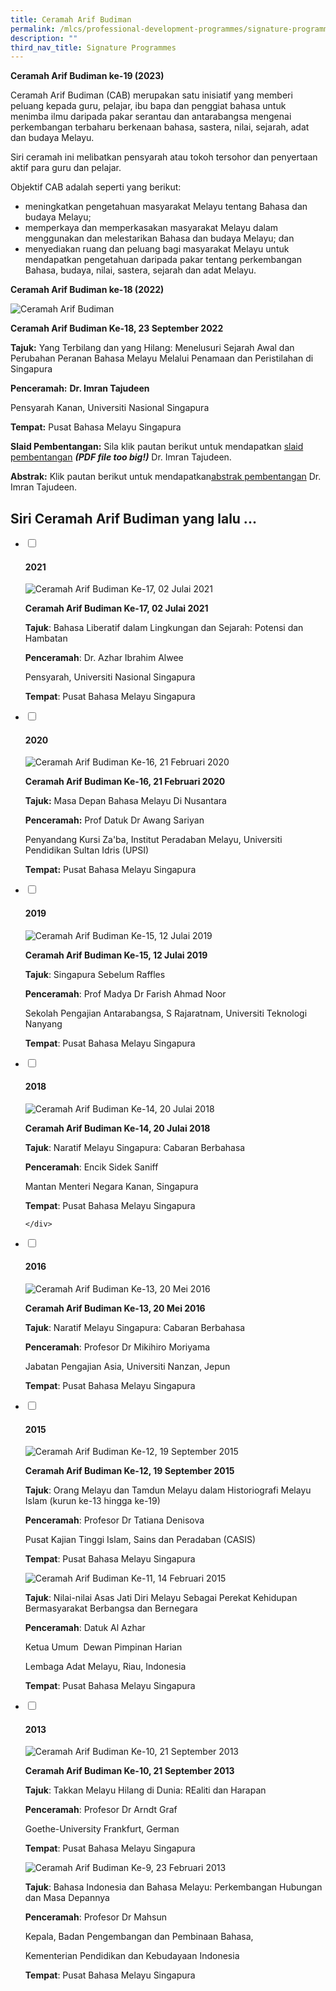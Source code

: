 ```yaml
---
title: Ceramah Arif Budiman
permalink: /mlcs/professional-development-programmes/signature-programme-program-teras/ceramah-arif-budiman/
description: ""
third_nav_title: Signature Programmes
---
```

**Ceramah Arif Budiman ke-19 (2023)**



Ceramah Arif Budiman (CAB) merupakan satu inisiatif yang memberi peluang kepada guru, pelajar, ibu bapa dan penggiat bahasa untuk menimba ilmu daripada pakar serantau dan antarabangsa mengenai perkembangan terbaharu berkenaan bahasa, sastera, nilai, sejarah, adat dan budaya Melayu.

Siri ceramah ini melibatkan pensyarah atau tokoh tersohor dan penyertaan aktif para guru dan pelajar.

Objektif CAB adalah seperti yang berikut:

*   meningkatkan pengetahuan masyarakat Melayu tentang Bahasa dan budaya Melayu;
*   memperkaya dan memperkasakan masyarakat Melayu dalam menggunakan dan melestarikan Bahasa dan budaya Melayu; dan
*   menyediakan ruang dan peluang bagi masyarakat Melayu untuk mendapatkan pengetahuan daripada pakar tentang perkembangan Bahasa, budaya, nilai, sastera, sejarah dan adat Melayu.

**Ceramah Arif Budiman ke-18 (2022)**

![Ceramah Arif Budiman](/images/img_5610%202.jpeg)

**Ceramah Arif Budiman Ke-18, 23 September 2022**

**Tajuk:**&nbsp;Yang Terbilang dan yang Hilang: Menelusuri Sejarah Awal dan Perubahan Peranan Bahasa Melayu Melalui Penamaan dan Peristilahan di Singapura

**Penceramah:**&nbsp;**Dr. Imran Tajudeen**

Pensyarah Kanan, Universiti Nasional Singapura

**Tempat:**&nbsp;Pusat Bahasa Melayu Singapura

**Slaid Pembentangan:**&nbsp;Sila klik pautan berikut untuk mendapatkan&nbsp;[slaid pembentangan](https://academyofsingaporeteachers-moe-edu-sg-admin.cwp.sg/docs/librariesprovider6/cab-2022/cab-18-imran-2022-yg-terbilang-yg-hilang-slaid.pdf) ***(PDF file too big!)***&nbsp;Dr. Imran Tajudeen.

**Abstrak:**&nbsp;Klik pautan berikut untuk mendapatkan[abstrak pembentangan](/files/cab18-yg-terbilang-yg-hilang--abstr-ganti--imran-2022-local.pdf)&nbsp;Dr. Imran Tajudeen.

Siri Ceramah Arif Budiman yang lalu ...
---------------------------------------

<ul class="jekyllcodex_accordion">
  <li>
    <input type="checkbox" id="accordion14">
    <label for="accordion14"><h4>2021</h4></label>
    <div>
      <p><img src="/images/img_1759%202.jpeg" alt="Ceramah Arif Budiman Ke-17, 02 Julai 2021"></p>
<p><strong>Ceramah Arif Budiman Ke-17, 02 Julai 2021</strong>  </p>
<p><strong>Tajuk</strong>: Bahasa Liberatif dalam Lingkungan dan Sejarah: Potensi dan Hambatan  </p>
<p><strong>Penceramah</strong>: Dr. Azhar Ibrahim Alwee  </p>
<p>Pensyarah, Universiti Nasional Singapura  </p>
<p><strong>Tempat</strong>: Pusat Bahasa Melayu Singapura</p>
    </div>
  </li>
  <li>
    <input type="checkbox" id="accordion15">
    <label for="accordion15"><h4>2020</h4></label>
    <div>
      <p><img src="/images/20200221-img_2086.jpeg" alt="Ceramah Arif Budiman Ke-16, 21 Februari 2020"></p>
<p><strong>Ceramah Arif Budiman Ke-16, 21 Februari 2020</strong></p>
<p><strong>Tajuk:</strong>&nbsp;Masa Depan Bahasa Melayu Di Nusantara</p>
<p><strong>Penceramah:</strong>&nbsp;Prof Datuk Dr Awang Sariyan</p>
<p>Penyandang Kursi Za'ba, Institut Peradaban Melayu, Universiti Pendidikan Sultan Idris (UPSI)</p>
<p><strong>Tempat:</strong>&nbsp;Pusat Bahasa Melayu Singapura</p>
    </div>
  </li>
	<li>
    <input type="checkbox" id="accordion16">
    <label for="accordion16"><h4>2019</h4></label>
    <div>
      <p><img src="/images/img_6995.jpeg" alt="Ceramah Arif Budiman Ke-15, 12 Julai 2019"></p>
<p><strong>Ceramah Arif Budiman Ke-15, 12 Julai 2019</strong></p>
<p><strong>Tajuk</strong>: Singapura Sebelum Raffles</p>
<p><strong>Penceramah</strong>: Prof Madya Dr Farish Ahmad Noor</p>
<p>Sekolah Pengajian Antarabangsa, S Rajaratnam, Universiti Teknologi Nanyang</p>
<p><strong>Tempat</strong>: Pusat Bahasa Melayu Singapura</p>
    </div>
  </li>
  <li>
    <input type="checkbox" id="accordion17">
    <label for="accordion17"><h4>2018</h4></label>
    <div>
     <p><img src="/images/cab_%2014.jpeg" alt="Ceramah Arif Budiman Ke-14, 20 Julai 2018"></p>
<p><strong>Ceramah Arif Budiman Ke-14, 20 Julai 2018</strong></p>
<p><strong>Tajuk</strong>: Naratif Melayu Singapura: Cabaran Berbahasa</p>
<p><strong>Penceramah</strong>: Encik Sidek Saniff</p>
<p>Mantan Menteri Negara Kanan, Singapura</p>
<p><strong>Tempat</strong>: Pusat Bahasa Melayu Singapura</p>

    </div>
  </li>
	<li>
    <input type="checkbox" id="accordion18">
    <label for="accordion18"><h4>2016</h4></label>
    <div>
      <p><img src="/images/cab_13_1.jpeg" alt="Ceramah Arif Budiman Ke-13, 20 Mei 2016"></p>
<p><strong>Ceramah Arif Budiman Ke-13, 20 Mei 2016</strong></p>
<p><strong>Tajuk</strong>: Naratif Melayu Singapura: Cabaran Berbahasa</p>
<p><strong>Penceramah</strong>: Profesor Dr Mikihiro Moriyama</p>
<p>Jabatan Pengajian Asia, Universiti Nanzan, Jepun</p>
<p><strong>Tempat</strong>: Pusat Bahasa Melayu Singapura</p>
    </div>
  </li>
  <li>
    <input type="checkbox" id="accordion19">
    <label for="accordion19"><h4>2015</h4></label>
    <div>
      <p><img src="/images/cab_12_6.jpeg" alt="Ceramah Arif Budiman Ke-12, 19 September 2015"></p>
<p><strong>Ceramah Arif Budiman Ke-12, 19 September 2015</strong></p>
<p><strong>Tajuk</strong>: Orang Melayu dan Tamdun Melayu dalam Historiografi Melayu Islam (kurun ke-13 hingga ke-19)</p>
<p><strong>Penceramah</strong>: Profesor Dr Tatiana Denisova</p>
<p>Pusat Kajian Tinggi Islam, Sains dan Peradaban (CASIS)</p>
<p><strong>Tempat</strong>: Pusat Bahasa Melayu Singapura</p>
<p><img src="/images/cab_11_6.jpeg" alt="Ceramah Arif Budiman Ke-11, 14 Februari 2015"></p>
<p><strong>Tajuk</strong>: Nilai-nilai Asas Jati Diri Melayu Sebagai Perekat Kehidupan Bermasyarakat Berbangsa dan Bernegara</p>
<p><strong>Penceramah</strong>: Datuk Al Azhar</p>
<p>Ketua Umum&nbsp; Dewan Pimpinan Harian</p>
<p>Lembaga Adat Melayu, Riau, Indonesia</p>
<p><strong>Tempat</strong>: Pusat Bahasa Melayu Singapura</p>
    </div>
  </li>
	<li>
    <input type="checkbox" id="accordion20">
    <label for="accordion20"><h4>2013</h4></label>
    <div>
      <p><img src="/images/cab_10_2.jpeg" alt="Ceramah Arif Budiman Ke-10, 21 September 2013"></p>
<p><strong>Ceramah Arif Budiman Ke-10, 21 September 2013</strong></p>
<p><strong>Tajuk</strong>: Takkan Melayu Hilang di Dunia: REaliti dan Harapan</p>
<p><strong>Penceramah</strong>: Profesor Dr Arndt Graf</p>
<p>Goethe-University Frankfurt, German</p>
<p><strong>Tempat</strong>: Pusat Bahasa Melayu Singapura</p>
<p><img src="/images/cab_9_5.jpeg" alt="Ceramah Arif Budiman Ke-9, 23 Februari 2013"></p>
<p><strong>Tajuk</strong>: Bahasa Indonesia dan Bahasa Melayu: Perkembangan Hubungan dan Masa Depannya</p>
<p><strong>Penceramah</strong>: Profesor Dr Mahsun</p>
<p>Kepala, Badan Pengembangan dan Pembinaan Bahasa,</p>
<p>Kementerian Pendidikan dan Kebudayaan Indonesia</p>
<p><strong>Tempat</strong>: Pusat Bahasa Melayu Singapura</p>
    </div>
  </li>
</ul>